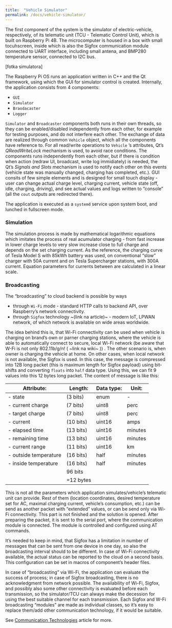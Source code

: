 ```yaml
---
title:  "Vehicle Simulator"
permalink: /docs/vehicle-simulator/
---
```


The first component of the system is the simulator of electric-vehicle, respectively, of its telematic unit (TCU - Telematic Control Unit), which is built on Raspberry Pi 4B. The microcomputer is housed in a box with small tocuhscreen, inside which is also the Sigfox communication module connected to UART interface, including small antena, and BMP280 temperature sensor, connected to I2C bus.

[fotka simulatora]

The Raspberry Pi OS runs an application written in C++ and the Qt framework, using which the GUI for simulator control is created.  Internally, the application consists from 4 components:
- `GUI`
- `Simulator`
- `Braodacaster`
- `Logger`

`Simulator` and `Broadcaster` components both runs in their own threads, so they can be enabled/disabled independently from each other, for example for testing purposes, and do not interfere each other. The exchange of data are realized through common `Vehicle` object, which all the components have reference to. For all read/write operations to `Vehicle` ’s attributes, Qt’s *QReadWriteLock* mechanism is used, to avoid race conditions. The components runs independently from each other, but if there is condition when action (redraw UI, broadcast, write log immidiately) is needed, the Qt’s *Signals and Slots* mechanism is used to notify each other on this events (vehicle state was manually changed, charging has completed, etc.). 
GUI consits of few simple elements and is designed for small touch display - user can change actual charge level, charging current, vehicle state (off, idle, charging, driving), and see actual values and logs written to “console” (all the `cout` outputs are redirected there). 

The application is executed as a `systemd` service upon system boot, and lunched in fullscreen mode.

### Simulation
The simulation process is made by mathematical logarithmic equations which imitates the process of real acumulator charging - from fast increase in lower charge levels to very slow increase close to full charge and depends on the set charging current. As the reference, the charging curve of Tesla Model S with 85kWh battery was used, on conventional “slow” charger with 50A current and on Tesla Supercharger stations, with 300A current. Equation parameters for currents between are calculated in a linear scale.

### Broadcasting
The “broadcasting” to cloud backend is possible by ways 
- through `Wi-Fi` mode - standard HTTP calls to backend API, over Raspberry’s network connectivity.
- through `Sigfox` technology ~(link na article)~ - modern IoT, LPWAN 
network, of which network is available on wide areas worldwide.

The idea behind this is, that Wi-Fi connectivity can be used when vehicle is charging on brand’s own or parner charging stations, where the vehicle is able to automatically connect to secure, local Wi-Fi network (be aware that W-Fi is not only 802.11b/g/n! ( ~link na wiki~ )) . The other scenario is, when owner is charging the vehicle at home. 
On other cases, when local network is not available, the Sigfox is used. In this case, the message is compressed into 12B long packet (this is maximum length for Sigfox payload) using bit-shifts and converting `floats`  into `half` data type. Using this, we can fit 9 values into this 12 bytes long packet. 
The content of message is like this:

| Attribute: | Length: | Data type: | Unit: |
|---|---|---|---|
| - state | (3 bits) | enum | - |
| - current charge | (7 bits) | uint8 | perc |
| - target charge | (7 bits) | uint8 | perc |
| - current | (10 bits) | uint16 | amps |
| - elapsed time | (13 bits) | uint16 | minutes |
| - remaining time | (13 bits) | uint16 | minutes |
| - current range | (11 bits) | uint16 | km |
| - outside temperature | (16 bits) | half | minutes |
| - inside temperature | (16 bits) | half | minutes |
| | 96 bits | | |
| | =12 bytes | | |

This is not all the parameters which application simulates/vehicle’s telematic unit can provide. Rest of them (location coordinates, desired temperature set for AC, maximal charging current, vehicle’s consumption, etc.) can be send as another packet with “extended” values, or can be send only via Wi-Fi connectivity. This part is not finished and the solution is opened.
After preparing the packet, it is sent to the serial port, where the communication module is connected. The module is controlled and configured using AT commands.

It’s needed to keep in mind, that Sigfox has a limitation in number of messages that can be sent from one device in one day, so also the broadcasting interval should to be different. In case of Wi-Fi connectivity available, the actual status can be reported to the cloud on a second basis. This configuration can be set in macros of component’s header files. 

In case of “broadcasting” via Wi-Fi, the application can evaluate the success of process; in case of Sigfox broadcasting, there is no acknowledgment from network possible. The availability of Wi-Fi, Sigfox, and possibly also some other connectivity is evaluated before each transmission, so the simulator/TCU can always make the decession for using the best suitable channel for each transmission. 
Each Sigfox and W-Fi broadcasting “modules” are made as individual classes, so it’s easy to replace them/add other communication technology, if it would be suitable. 

See [Communication Technologies](/docs/communication-technologies/) article for more.

